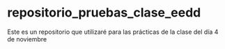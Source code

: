 # repositorio_pruebas_clase_eedd
Este es un repositorio que utilizaré para las prácticas de la clase del día 4 de noviembre
